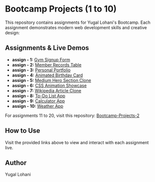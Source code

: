 # Bootcamp Projects (1 to 10)

This repository contains assignments for Yugal Lohani's Bootcamp. Each assignment demonstrates modern web development skills and creative design:

## Assignments & Live Demos
- **assign - 1:** [Gym Signup Form](https://bootcamp-projects-gamma.vercel.app/)
- **assign - 2:** [Member Records Table](https://assign-2-lime.vercel.app/)
- **assign - 3:** [Personal Portfolio](https://resume-yugal.vercel.app/)
- **assign - 4:** [Animated Birthday Card](https://birthday-card-lyart-two.vercel.app/)
- **assign - 5:** [Medium Hero Section Clone](https://assign5-brown.vercel.app/)
- **assign - 6:** [CSS Animation Showcase](https://assign6-alpha.vercel.app/)
- **assign - 7:** [Wikipedia Article Clone](https://assign7-one.vercel.app/)
- **assign - 8:** [To-Do List App](https://assign8-sigma.vercel.app/)
- **assign - 9:** [Calculator App](https://assign9-rose.vercel.app/)
- **assign - 10:** [Weather App](https://assign10-pied.vercel.app/)

For assignments 11 to 20, visit this repository: [Bootcamp-Projects-2](https://github.com/yugallohani/Bootcamp-Projects-2)

## How to Use
Visit the provided links above to view and interact with each assignment live.

## Author
Yugal Lohani
